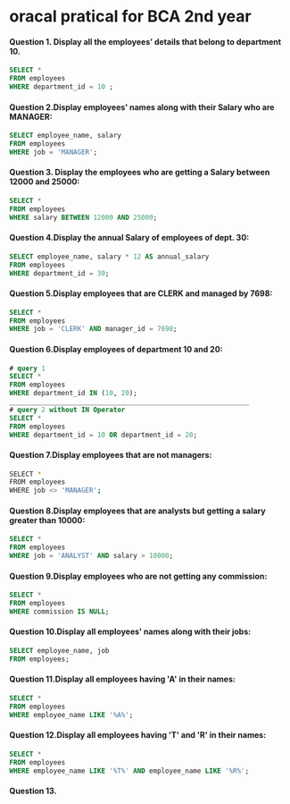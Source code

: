 # oracal pratical for BCA 2nd year 

#### Question 1. Display all the employees’ details that belong to department 10.
```sql
SELECT *
FROM employees
WHERE department_id = 10 ;
```
#### Question 2.Display employees' names along with their Salary who are MANAGER:

```sql
SELECT employee_name, salary
FROM employees
WHERE job = 'MANAGER';

```
#### Question 3. Display the employees who are getting a Salary between 12000 and 25000:


```sql
SELECT *
FROM employees
WHERE salary BETWEEN 12000 AND 25000;

```
#### Question 4.Display the annual Salary of employees of dept. 30:

```sql
SELECT employee_name, salary * 12 AS annual_salary
FROM employees
WHERE department_id = 30;

```
#### Question 5.Display employees that are CLERK and managed by 7698:

```sql
SELECT *
FROM employees
WHERE job = 'CLERK' AND manager_id = 7698;

```
#### Question 6.Display employees of department 10 and 20:

```sql
# query 1
SELECT *
FROM employees
WHERE department_id IN (10, 20);
____________________________________________________________
# query 2 without IN Operator
SELECT *
FROM employees
WHERE department_id = 10 OR department_id = 20;

```
#### Question 7.Display employees that are not managers:

```bash
SELECT *
FROM employees
WHERE job <> 'MANAGER';

```
#### Question 8.Display employees that are analysts but getting a salary greater than 10000:

```sql
SELECT *
FROM employees
WHERE job = 'ANALYST' AND salary > 10000;

```
#### Question 9.Display employees who are not getting any commission:

```sql
SELECT *
FROM employees
WHERE commission IS NULL;

```
#### Question 10.Display all employees' names along with their jobs:

```sql
SELECT employee_name, job
FROM employees;

```
#### Question 11.Display all employees having 'A' in their names:

```sql
SELECT *
FROM employees
WHERE employee_name LIKE '%A%';

```
#### Question 12.Display all employees having 'T' and 'R' in their names:

```sql
SELECT *
FROM employees
WHERE employee_name LIKE '%T%' AND employee_name LIKE '%R%';

```
#### Question 13.

```bash
```




